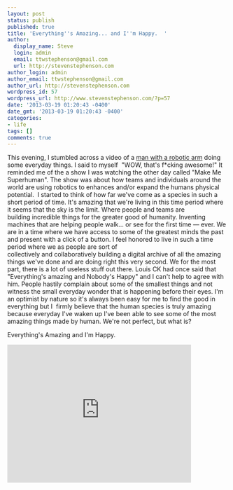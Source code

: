 ```yaml
---
layout: post
status: publish
published: true
title: 'Everything''s Amazing... and I''m Happy.  '
author:
  display_name: Steve
  login: admin
  email: ttwstephenson@gmail.com
  url: http://stevenstephenson.com
author_login: admin
author_email: ttwstephenson@gmail.com
author_url: http://stevenstephenson.com
wordpress_id: 57
wordpress_url: http://www.stevenstephenson.com/?p=57
date: '2013-03-19 01:20:43 -0400'
date_gmt: '2013-03-19 01:20:43 -0400'
categories:
- life
tags: []
comments: true
---
```

<p>This evening, I stumbled across a video of a <a href="https://www.youtube.com/watch?feature=player_embedded&amp;v=Al5RhaJgxxU#!">man with a robotic arm</a> doing some everyday things. I said to myself  "WOW, that's f*cking awesome!" It reminded me of the a show I was watching the other day called "Make Me Superhuman". The show was about how teams and individuals around the world are using robotics to enhances and/or expand the humans physical potential.  I started to think of how far we've come as a species in such a short period of time. It's amazing that we're living in this time period where it seems that the sky is the limit. Where people and teams are building incredible things for the greater good of humanity. Inventing machines that are helping people walk... or see for the first time — ever. We are in a time where we have access to some of the greatest minds the past and present with a click of a button. I feel honored to live in such a time period where we as people are sort of collectively and collaboratively building a digital archive of all the amazing things we've done and are doing right this very second. We for the most part, there is a lot of useless stuff out there. Louis CK had once said that "Everything's amazing and Nobody's Happy" and I can't help to agree with him. People hastily complain about some of the smallest things and not witness the small everyday wonder that is happening before their eyes. I'm an optimist by nature so it's always been easy for me to find the good in everything but I  firmly believe that the human species is truly amazing because everyday I've waken up I've been able to see some of the most amazing things made by human. We're not perfect, but what is?</p>
<p>Everything's Amazing and I'm Happy.</p>
<p><iframe src="http://www.youtube.com/embed/L8EOua4pTRI" height="315" width="420" allowfullscreen="" frameborder="0"></iframe></p>
